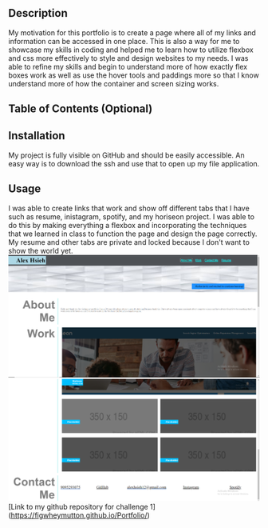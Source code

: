# <My Portfolio: Alex Hsieh>

## Description

My motivation for this portfolio is to create a page where all of my links and information can be accessed in one place. This is also a way for me to showcase my skills in coding and helped me to learn how to utilize flexbox and css more effectively to style and design websites to my needs. I was able to refine my skills and begin to understand more of how exactly flex boxes work as well as use the hover tools and paddings more so that I know understand more of how the container and screen sizing works.

## Table of Contents (Optional)


## Installation

My project is fully visible on GitHub and should be easily accessible. An easy way is to download the ssh and use that to open up my file application.

## Usage
I was able to create links that work and show off different tabs that I have such as resume, inistagram, spotify, and my horiseon project. I was able to do this by making everything a flexbox and incorporating the techniques that we learned in class to function the page and design the page correctly. My resume and other tabs are private and locked because I don't want to show the world yet.
![Picture of finished product](./assets/images/1.PNG)
![Picture of finished product](./assets/images/2.PNG)
[Link to my github repository for challenge 1] (https://figwheymutton.github.io/Portfolio/)
